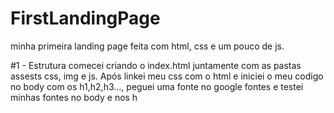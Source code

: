 # FirstLandingPage
minha primeira landing page feita com html, css e um pouco de js.

#1 -  Estrutura
  comecei criando o index.html juntamente com as pastas assests css, img e js. Após linkei meu css com o html e iniciei o meu codigo no body com os h1,h2,h3...,
  peguei uma fonte no google fontes e testei minhas fontes no body e nos h
  

